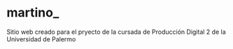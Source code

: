 # martino_
Sitio web creado para el pryecto de la cursada de Producción Digital 2 de la Universidad de Palermo
